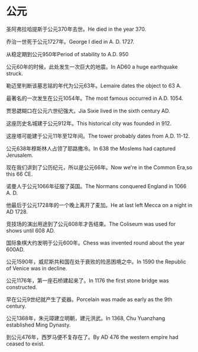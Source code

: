 # 公元

<p><span class="chinese">圣阿弗拉哈提斯于公元370年去世。</span><span class="english">He died in the year 370.</span></p>

<p><span class="chinese">乔治一世死于公元1727年。</span><span class="english">George I died in A. D. 1727.</span></p>

<p><span class="chinese">从稳定期到公元950年</span><span class="english">Period of stability to A.D. 950</span></p>

<p><span class="chinese">公元60年的时候，此处发生一次巨大的地震。</span><span class="english">In AD60 a huge earthquake struck.</span></p>

<p><span class="chinese">勒迈里判断该墓志铭的年代为公元63年。</span><span class="english">Lemaire dates the object to 63 A.</span></p>

<p><span class="chinese">最著名的一次发生在公元1054年。</span><span class="english">The most famous occurred in A.D. 1054.</span></p>

<p><span class="chinese">贾思勰糊口在公元六世纪强大。</span><span class="english">Jia Sixie lived in the sixth century AD.</span></p>

<p><span class="chinese">这座历史名城建于公元912年。</span><span class="english">This historical city was founded in 912.</span></p>

<p><span class="chinese">这座塔可能建于公元11年至12年间。</span><span class="english">The tower probably dates from A.D. 11-12.</span></p>

<p><span class="chinese">公元638年穆斯林人占领了耶路撒冷。</span><span class="english">In 638 the Moslems had captured Jerusalem.</span></p>

<p><span class="chinese">现在我们讲到了公历纪元，所以是公元66年。</span><span class="english">Now we're in the Common Era,so this 66 CE.</span></p>

<p><span class="chinese">诺曼人于公元1066年征服了英国。</span><span class="english">The Normans conquered England in 1066 A. D.</span></p>

<p><span class="chinese">他最后于公元1728年的一个晚上离开了麦加。</span><span class="english">He at last left Mecca on a night in AD 1728.</span></p>

<p><span class="chinese">竞技场的演出用途到了公元608年才告结束。</span><span class="english">The Coliseum was used for shows until 608 AD.</span></p>

<p><span class="chinese">国际象棋大约发明于公元600年。</span><span class="english">Chess was invented round about the year 600AD.</span></p>

<p><span class="chinese">公元1590年，威尼斯共和国在处于衰败的险恶困境之中。</span><span class="english">In 1590 the Republic of Venice was in decline.</span></p>

<p><span class="chinese">公元1176年，第一座石桥建起来了。</span><span class="english">In 1176 the first stone bridge was constructed.</span></p>

<p><span class="chinese">早在公元9世纪就产生了瓷器。</span><span class="english">Porcelain was made as early as the 9th century.</span></p>

<p><span class="chinese">公元1368年，朱元璋建立明朝，建元洪武。</span><span class="english">In 1368, Chu Yuanzhang established Ming Dynasty.</span></p>

<p><span class="chinese">到公元476年，西罗马便不复存在了。</span><span class="english">By AD 476 the western empire had ceased to exist.</span></p>

